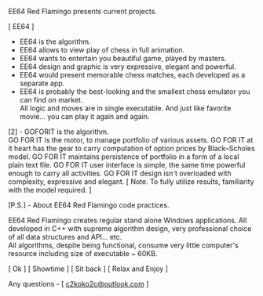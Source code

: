 EE64 Red Flamingo presents current projects.

[ EE64 ]
- EE64 is the algorithm.
- EE64 allows to view play of chess in full animation.
- EE64 wants to entertain you beautiful game, played by masters. 
- EE64 design and graphic is very expressive, elegant and powerful.
- EE64 would present memorable chess matches, each developed as a separate app. 
- EE64 is probably the best-looking and the smallest chess emulator you can find on market.    
  All logic and moves are in single executable.
  And just like favorite movie... you can play it again and again.

[2] - GOFORIT is the algorithm.                         
       GO FOR IT is the motor, to manage portfolio of various assets.
       GO FOR IT at it heart has the gear to carry computation of option prices by Black–Scholes model.
       GO FOR IT maintains persistence of portfolio in a form of a local plain text file.
       GO FOR IT user interface is simple, the same time powerful enough to carry all activities.
       GO FOR IT design isn't overloaded with complexity, expressive and elegant.
       [ Note. To fully utilize results, familiarity with the model required. ]


[P.S.] - About EE64 Red Flamingo code practices.

EE64 Red Flamingo creates regular stand alone Windows applications.
All developed in C++ with supreme algorithm design, very professional choice of all data structures and API... etc.  
All algorithms, despite being functional, consume very little computer's resource including size of executable ~ 60KB.

[ Ok ] [ Showtime ] [ Sit back ] [ Relax and Enjoy ]

Any questions - [ c2koko2c@outlook.com ]
